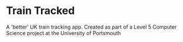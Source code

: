 # Train Tracked

A 'better' UK train tracking app. Created as part of a Level 5 Computer Science project at the University of Portsmouth